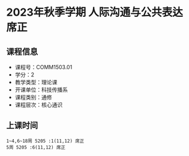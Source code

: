 # 2023年秋季学期 人际沟通与公共表达 席正






## 课程信息

- 课程号：COMM1503.01
- 学分：2
- 教学类型：理论课
- 开课单位：科技传播系
- 课程类别：通修
- 课程层次：核心通识

## 上课时间

```
1~4,6~18周 5205 :1(11,12) 席正
5周 5205 :6(11,12) 席正
```

